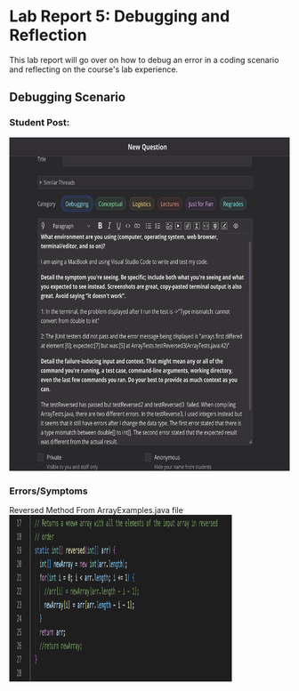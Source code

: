 # Lab Report 5: Debugging and Reflection 
This lab report will go over on how to debug an error in a coding scenario and reflecting on the course's lab experience. 

## Debugging Scenario
### Student Post: 
<img src="thread.png" width="650" height="600"/>

### Errors/Symptoms 
Reversed Method From ArrayExamples.java file <br />
<img src="method.png" width="400" height="300"/>
